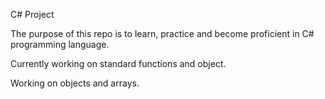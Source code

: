 C# Project

The purpose of this repo is to learn, practice and become proficient in C# programming language.

Currently working on standard functions and object.

Working on objects and arrays.
